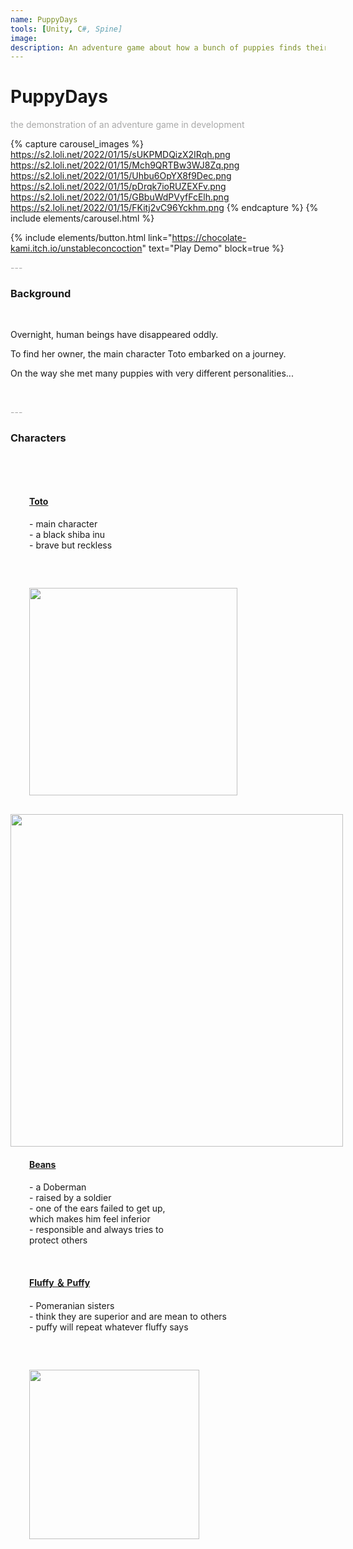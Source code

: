 ```yaml
---
name: PuppyDays
tools: [Unity, C#, Spine]
image: 
description: An adventure game about how a bunch of puppies finds their disappeared owners
---
```


# PuppyDays

<p style="color:DarkGrey">
the demonstration of an adventure game in development
</p>

{% capture carousel_images %}
https://s2.loli.net/2022/01/15/sUKPMDQizX2IRqh.png
https://s2.loli.net/2022/01/15/Mch9QRTBw3WJ8Zq.png
https://s2.loli.net/2022/01/15/Uhbu6OpYX8f9Dec.png
https://s2.loli.net/2022/01/15/pDrqk7ioRUZEXFv.png
https://s2.loli.net/2022/01/15/GBbuWdPVyfFcElh.png
https://s2.loli.net/2022/01/15/FKitj2vC96Yckhm.png
{% endcapture %}
{% include elements/carousel.html %}

{% include elements/button.html link="https://chocolate-kami.itch.io/unstableconcoction" text="Play Demo" block=true %}

<p class="text-center" style="color:DarkGrey">
---
</p>

<h3 class="text-center"> 
Background
</h3>
<br>

Overnight, human beings have disappeared oddly.

To find her owner, the main character Toto embarked on a journey.

On the way she met many puppies with very different personalities...

<br>
<p class="text-center" style="color:DarkGrey">
---
</p>

<h3 class="text-center"> 
Characters
</h3>
<br>

<!-- <img style="margin-right:150px;float:right" width="332.5" src="https://s2.loli.net/2022/01/15/tfevim5SEoxMpdK.png"/>

<div style="margin-left:50px;padding:150px">
<h4><u>Toto</u></h4>
- main character
<br>
- a black shiba inu
<br>
- brave but reckless
</div> -->

<div class="text-center">
    <div style="display:inline-block;vertical-align: middle;padding:30px" align=left>
        <h4><u>Toto</u></h4>
        - main character
        <br>
        - a black shiba inu
        <br>
        - brave but reckless
    </div>
    <div id="qr" style="display:inline-block; align: center;vertical-align: middle; padding:30px">
        <img src="https://s2.loli.net/2022/01/15/tfevim5SEoxMpdK.png" width="332.5">
    </div>
</div>

<div class="text-center">
<div id="qr" style="display:inline-block; align: center;vertical-align: middle;padding-right:30px">
  <img width="532" src="https://s2.loli.net/2022/01/15/ALrbOtgRYGKCwfs.png">
</div>
<div style="display:inline-block;vertical-align:middle;padding-left:30px" align=left>
<h4><u>Beans</u></h4>
- a Doberman
<br>
- raised by a soldier
<br>
- one of the ears failed to get up,
<br>
which makes him feel inferior
<br>
- responsible and always tries to
<br>
protect others
</div>
</div>

<div class="text-center">
<div style="display:inline-block;vertical-align: middle;padding:30px" align=left>
<h4><u>Fluffy ＆ Puffy</u></h4>
- Pomeranian sisters
<br>
- think they are superior and are mean to others
<br>
- puffy will repeat whatever fluffy says
</div>
<div id="qr" style="display:inline-block; align: center;vertical-align: middle;padding:30px">
  <img width="271.5" src="https://s2.loli.net/2022/01/15/21cfrXT94zadjvC.png">
</div>
</div>
